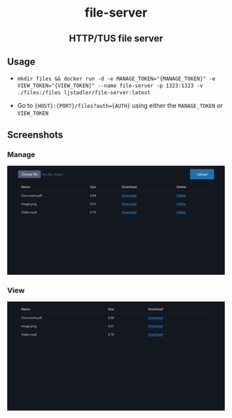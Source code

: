 <div align=center>

# file-server

## HTTP/TUS file server

</div>

## Usage

-   ```
    mkdir files && docker run -d -e MANAGE_TOKEN="{MANAGE_TOKEN}" -e VIEW_TOKEN="{VIEW_TOKEN}" --name file-server -p 1323:1323 -v ./files:/files ljstadler/file-server:latest
    ```
-   Go to `{HOST}:{PORT}/files?auth={AUTH}` using either the `MANAGE_TOKEN` or `VIEW_TOKEN`

## Screenshots

### Manage

![](./manage.png)

### View

![](./view.png)
